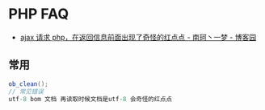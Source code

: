 # PHP FAQ

- [ajax 请求 php，在返回信息前面出现了奇怪的红点点 - 南珂丶一梦 - 博客园](https://www.cnblogs.com/leeke98/p/9713003.html)

## 常用

```c#
ob_clean();
// 常见错误
utf-8 bom 文档 再读取时候文档是utf-8 会奇怪的红点点
```
